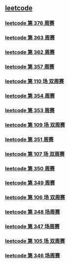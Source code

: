 ## [leetcode](./leetcode/leetcode.md)

### [leetcode 第 376 周赛](./leetcode/src/markdown/leetcode_376.md)

### [leetcode 第 363 周赛](./leetcode/src/markdown/leetcode_363.md)

### [leetcode 第 362 周赛](./leetcode/src/markdown/leetcode_362.md)

### [leetcode 第 357 周赛](./leetcode/src/markdown/leetcode_357.md)

### [leetcode 第 110 场 双周赛](./leetcode/src/markdown/leetcode_two_110.md)

### [leetcode 第 354 周赛](./leetcode/src/markdown/leetcode_354.md)

### [leetcode 第 353 周赛](./leetcode/src/markdown/leetcode_353.md)

### [leetcode 第 109 场 双周赛](./leetcode/src/markdown/leetcode_two_109.md)

### [leetcode 第 351 周赛](./leetcode/src/markdown/leetcode_351.md)

### [leetcode 第 107 场 双周赛](./leetcode/src/markdown/leetcode_two_107.md)

### [leetcode 第 350 周赛](./leetcode/src/markdown/leetcode_350.md)

### [leetcode 第 349 周赛](./leetcode/src/markdown/leetcode_349.md)

### [leetcode 第 106 场 双周赛](./leetcode/src/markdown/leetcode_two_106.md)

### [leetcode 第 348 场周赛](./leetcode/src/markdown/leetcode_348.md)

### [leetcode 第 347 场周赛](./leetcode/src/markdown/leetcode_347.md)

### [leetcode 第 105 场 双周赛](./leetcode/src/markdown/leetcode_two_105.md)

### [leetcode 第 346 场周赛](./leetcode/src/markdown/leetcode_346.md)


